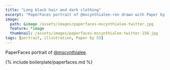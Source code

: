 ```yaml
---
title: "Long black hair and dark clothing"
excerpt: "PaperFaces portrait of @mscynthialee-ron drawn with Paper by 53 on an iPad."
image: 
  path: &image /assets/images/paperfaces-mscynthialee-twitter.jpg 
  feature: *image
  thumbnail: /assets/images/paperfaces-mscynthialee-twitter-150.jpg
tags: [portrait, illustration, Paper by 53]
---
```


PaperFaces portrait of [@mscynthialee](https://twitter.com/mscynthialee).

{% include boilerplate/paperfaces.md %}
